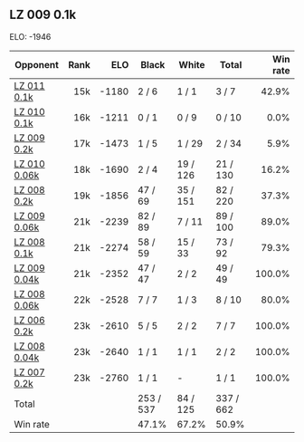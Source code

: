 ## LZ 009 0.1k ##

ELO: -1946

Opponent | Rank | ELO | Black | White | Total | Win rate
---------|-----:|----:|-------|-------|-------|-------:
[LZ 011 0.1k](LZ%20011%200.1k.md) | 15k | -1180 | 2 / 6 | 1 / 1 | 3 / 7 | 42.9%
[LZ 010 0.1k](LZ%20010%200.1k.md) | 16k | -1211 | 0 / 1 | 0 / 9 | 0 / 10 | 0.0%
[LZ 009 0.2k](LZ%20009%200.2k.md) | 17k | -1473 | 1 / 5 | 1 / 29 | 2 / 34 | 5.9%
[LZ 010 0.06k](LZ%20010%200.06k.md) | 18k | -1690 | 2 / 4 | 19 / 126 | 21 / 130 | 16.2%
[LZ 008 0.2k](LZ%20008%200.2k.md) | 19k | -1856 | 47 / 69 | 35 / 151 | 82 / 220 | 37.3%
[LZ 009 0.06k](LZ%20009%200.06k.md) | 21k | -2239 | 82 / 89 | 7 / 11 | 89 / 100 | 89.0%
[LZ 008 0.1k](LZ%20008%200.1k.md) | 21k | -2274 | 58 / 59 | 15 / 33 | 73 / 92 | 79.3%
[LZ 009 0.04k](LZ%20009%200.04k.md) | 21k | -2352 | 47 / 47 | 2 / 2 | 49 / 49 | 100.0%
[LZ 008 0.06k](LZ%20008%200.06k.md) | 22k | -2528 | 7 / 7 | 1 / 3 | 8 / 10 | 80.0%
[LZ 006 0.2k](LZ%20006%200.2k.md) | 23k | -2610 | 5 / 5 | 2 / 2 | 7 / 7 | 100.0%
[LZ 008 0.04k](LZ%20008%200.04k.md) | 23k | -2640 | 1 / 1 | 1 / 1 | 2 / 2 | 100.0%
[LZ 007 0.2k](LZ%20007%200.2k.md) | 23k | -2760 | 1 / 1 | - | 1 / 1 | 100.0%
Total | | | 253 / 537 | 84 / 125 | 337 / 662 | 
Win rate| | | 47.1% | 67.2% | 50.9% | 
